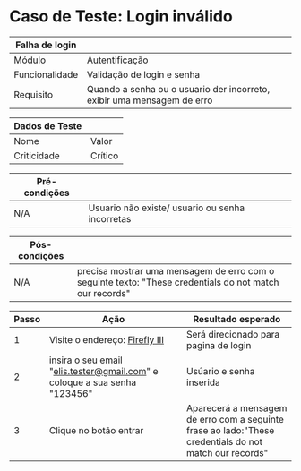 # Caso de Teste: Login inválido

| Falha de login |                |
|--------------|----------------|
| Módulo       | Autentificação |
| Funcionalidade | Validação de login e senha |
| Requisito    | Quando a senha ou o usuario der incorreto, exibir uma mensagem de erro  |

| Dados de Teste |               |
|--------------|----------------|
| Nome  | Valor |
| Criticidade | Crítico |

| Pré-condições |                |
|--------------|----------------|
| N/A | Usuario não existe/ usuario ou senha incorretas |

| Pós-condições |                |
|--------------|----------------|
| N/A | precisa mostrar uma mensagem de erro com o seguinte texto: "These credentials do not match our records" |

| Passo | Ação | Resultado esperado | 
|------|------|----------------------|
| 1 | Visite o endereço: [Firefly III](https://demo.firefly-iii.org/login) | Será direcionado para pagina de login | Sucesso |
| 2 | insira o seu email "elis.tester@gmail.com" e coloque a sua senha "123456"  | Usúario e senha inserida |
| 3 | Clique no botão entrar | Aparecerá a mensagem de erro com a seguinte frase ao lado:"These credentials do not match our records" |